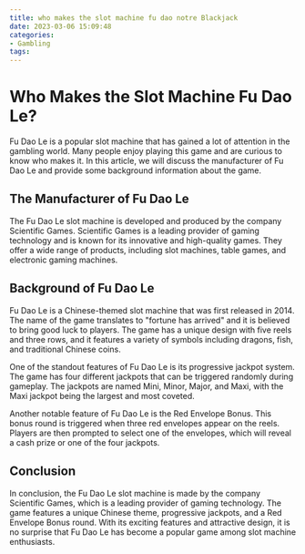 ```yaml
---
title: who makes the slot machine fu dao notre Blackjack
date: 2023-03-06 15:09:48
categories:
- Gambling
tags:
---
```

# Who Makes the Slot Machine Fu Dao Le?

Fu Dao Le is a popular slot machine that has gained a lot of attention in the gambling world. Many people enjoy playing this game and are curious to know who makes it. In this article, we will discuss the manufacturer of Fu Dao Le and provide some background information about the game.

## The Manufacturer of Fu Dao Le

The Fu Dao Le slot machine is developed and produced by the company Scientific Games. Scientific Games is a leading provider of gaming technology and is known for its innovative and high-quality games. They offer a wide range of products, including slot machines, table games, and electronic gaming machines.

## Background of Fu Dao Le

Fu Dao Le is a Chinese-themed slot machine that was first released in 2014. The name of the game translates to "fortune has arrived" and it is believed to bring good luck to players. The game has a unique design with five reels and three rows, and it features a variety of symbols including dragons, fish, and traditional Chinese coins.

One of the standout features of Fu Dao Le is its progressive jackpot system. The game has four different jackpots that can be triggered randomly during gameplay. The jackpots are named Mini, Minor, Major, and Maxi, with the Maxi jackpot being the largest and most coveted.

Another notable feature of Fu Dao Le is the Red Envelope Bonus. This bonus round is triggered when three red envelopes appear on the reels. Players are then prompted to select one of the envelopes, which will reveal a cash prize or one of the four jackpots.

## Conclusion

In conclusion, the Fu Dao Le slot machine is made by the company Scientific Games, which is a leading provider of gaming technology. The game features a unique Chinese theme, progressive jackpots, and a Red Envelope Bonus round. With its exciting features and attractive design, it is no surprise that Fu Dao Le has become a popular game among slot machine enthusiasts.